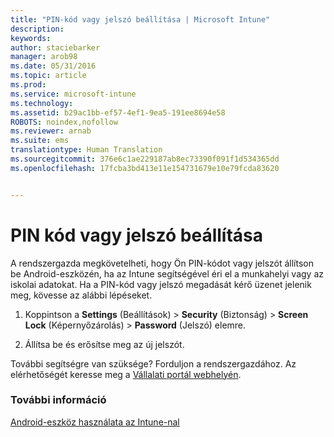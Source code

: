 ```yaml
---
title: "PIN-kód vagy jelszó beállítása | Microsoft Intune"
description: 
keywords: 
author: staciebarker
manager: arob98
ms.date: 05/31/2016
ms.topic: article
ms.prod: 
ms.service: microsoft-intune
ms.technology: 
ms.assetid: b29ac1bb-ef57-4ef1-9ea5-191ee8694e58
ROBOTS: noindex,nofollow
ms.reviewer: arnab
ms.suite: ems
translationtype: Human Translation
ms.sourcegitcommit: 376e6c1ae229187ab8ec73390f091f1d534365dd
ms.openlocfilehash: 17fcba3bd413e11e154731679e10e79fcda83620


---
```



# PIN kód vagy jelszó beállítása

A rendszergazda megkövetelheti, hogy Ön PIN-kódot vagy jelszót állítson be Android-eszközén, ha az Intune segítségével éri el a munkahelyi vagy az iskolai adatokat. Ha a PIN-kód vagy jelszó megadását kérő üzenet jelenik meg, kövesse az alábbi lépéseket.

1.  Koppintson a **Settings** (Beállítások) &gt; **Security** (Biztonság) &gt; **Screen Lock** (Képernyőzárolás) &gt; **Password** (Jelszó) elemre.

2.  Állítsa be és erősítse meg az új jelszót.


További segítségre van szüksége? Forduljon a rendszergazdához. Az elérhetőségét keresse meg a [Vállalati portál webhelyén](http://portal.manage.microsoft.com).

### További információ
[Android-eszköz használata az Intune-nal](using-your-android-device-with-intune.md)


<!--HONumber=Jul16_HO3-->


